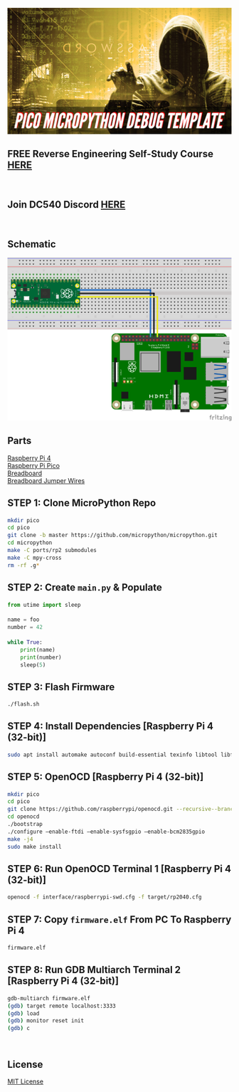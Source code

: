 ![image](https://github.com/mytechnotalent/pico-micropython-debug-template/blob/main/Pico%20MicroPython%20Debug%20Template-1.png?raw=true)

## FREE Reverse Engineering Self-Study Course [HERE](https://github.com/mytechnotalent/Reverse-Engineering-Tutorial)

<br>

## Join DC540 Discord [HERE](https://discord.gg/TC9V9RCr5U)

<br>

## Schematic
![image](https://github.com/mytechnotalent/pico-micropython-debug-template/blob/main/schematic.png?raw=true)

## Parts
[Raspberry Pi 4](https://www.amazon.com/Argon-Raspberry-Model-Case-AR_NEO_RPi4_2Gig_32GigSD/dp/B08BWNJLJ4) <br>
[Raspberry Pi Pico](https://www.amazon.com/Raspberry-Pre-Soldered-Microcontroller-Development-Dual-Core/dp/B08X7HN2VG) <br>
[Breadboard](https://www.amazon.com/DaFuRui-Solderless-Breadboard-Super-Plug/dp/B081YNHZF5) <br>
[Breadboard Jumper Wires](https://www.amazon.com/IZOKEE-Solderless-Breadboard-Arduino-Project/dp/B08151TQHG) <br>

## STEP 1: Clone MicroPython Repo
```bash
mkdir pico
cd pico
git clone -b master https://github.com/micropython/micropython.git
cd micropython
make -C ports/rp2 submodules
make -C mpy-cross
rm -rf .g*
```

## STEP 2: Create `main.py` & Populate
```python
from utime import sleep

name = foo
number = 42

while True:
    print(name)
    print(number)
    sleep(5)
```

## STEP 3: Flash Firmware
```bash
./flash.sh
```

## STEP 4: Install Dependencies [Raspberry Pi 4 (32-bit)]
```bash
sudo apt install automake autoconf build-essential texinfo libtool libftdi-dev libusb-1.0-0-dev gdb-multiarch
```

## STEP 5: OpenOCD [Raspberry Pi 4 (32-bit)]
```bash
mkdir pico
cd pico
git clone https://github.com/raspberrypi/openocd.git --recursive--branch rp2040 --depth=1
cd openocd
./bootstrap
./configure –enable-ftdi –enable-sysfsgpio –enable-bcm2835gpio
make -j4
sudo make install
```

## STEP 6: Run OpenOCD Terminal 1 [Raspberry Pi 4 (32-bit)]
```bash
openocd -f interface/raspberrypi-swd.cfg -f target/rp2040.cfg
```

## STEP 7: Copy `firmware.elf` From PC To Raspberry Pi 4
```bash
firmware.elf
```

## STEP 8: Run GDB Multiarch Terminal 2 [Raspberry Pi 4 (32-bit)]
```bash
gdb-multiarch firmware.elf
(gdb) target remote localhost:3333
(gdb) load
(gdb) monitor reset init
(gdb) c
```

<br>

## License
[MIT License](https://raw.githubusercontent.com/mytechnotalent/pico-micropython-debug-template/main/LICENSE)
